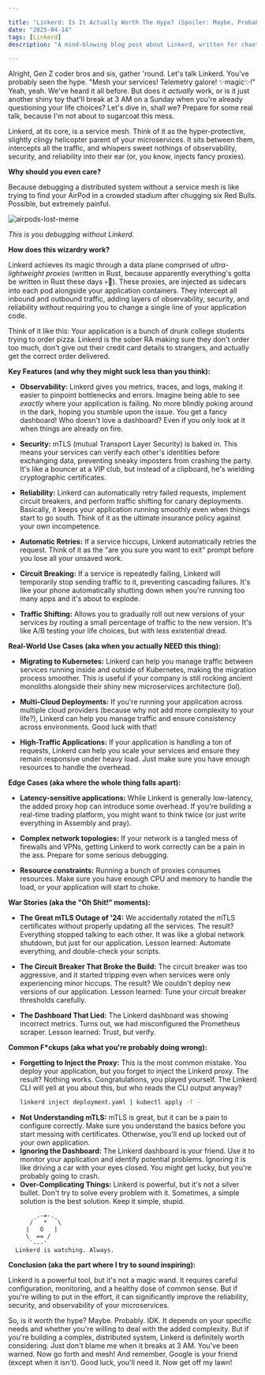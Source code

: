 ```yaml
---

title: "Linkerd: Is It Actually Worth The Hype? (Spoiler: Maybe, Probably, IDK)"
date: "2025-04-14"
tags: [Linkerd]
description: "A mind-blowing blog post about Linkerd, written for chaotic Gen Z engineers. Prepare for a truth bomb mixed with questionable advice."

---
```


Alright, Gen Z coder bros and sis, gather 'round. Let's talk Linkerd. You've probably seen the hype. "Mesh your services! Telemetry galore! ✨magic✨!" Yeah, yeah. We've heard it all before. But does it *actually* work, or is it just another shiny toy that'll break at 3 AM on a Sunday when you're already questioning your life choices? Let's dive in, shall we? Prepare for some real talk, because I'm not about to sugarcoat this mess.

Linkerd, at its core, is a service mesh. Think of it as the hyper-protective, slightly clingy helicopter parent of your microservices. It sits between them, intercepts all the traffic, and whispers sweet nothings of observability, security, and reliability into their ear (or, you know, injects fancy proxies).

**Why should you even care?**

Because debugging a distributed system without a service mesh is like trying to find your AirPod in a crowded stadium after chugging six Red Bulls. Possible, but extremely painful.

![airpods-lost-meme](https://i.kym-cdn.com/photos/images/newsfeed/001/460/049/b2a.png)

*This is you debugging without Linkerd.*

**How does this wizardry work?**

Linkerd achieves its magic through a data plane comprised of *ultra-lightweight proxies* (written in Rust, because apparently everything's gotta be written in Rust these days 💀🙏). These proxies, are injected as sidecars into each pod alongside your application containers. They intercept all inbound and outbound traffic, adding layers of observability, security, and reliability *without* requiring you to change a single line of your application code.

Think of it like this: Your application is a bunch of drunk college students trying to order pizza. Linkerd is the sober RA making sure they don't order too much, don't give out their credit card details to strangers, and actually get the correct order delivered.

**Key Features (and why they might suck less than you think):**

*   **Observability:** Linkerd gives you metrics, traces, and logs, making it easier to pinpoint bottlenecks and errors. Imagine being able to see *exactly* where your application is failing. No more blindly poking around in the dark, hoping you stumble upon the issue. You get a fancy dashboard! Who doesn't love a dashboard? Even if you only look at it when things are already on fire.

*   **Security:** mTLS (mutual Transport Layer Security) is baked in. This means your services can verify each other's identities before exchanging data, preventing sneaky imposters from crashing the party. It's like a bouncer at a VIP club, but instead of a clipboard, he's wielding cryptographic certificates.

*   **Reliability:** Linkerd can automatically retry failed requests, implement circuit breakers, and perform traffic shifting for canary deployments. Basically, it keeps your application running smoothly even when things start to go south. Think of it as the ultimate insurance policy against your own incompetence.

*   **Automatic Retries:** If a service hiccups, Linkerd automatically retries the request. Think of it as the "are you sure you want to exit" prompt before you lose all your unsaved work.

*   **Circuit Breaking:** If a service is repeatedly failing, Linkerd will temporarily stop sending traffic to it, preventing cascading failures. It's like your phone automatically shutting down when you're running too many apps and it's about to explode.

*   **Traffic Shifting:** Allows you to gradually roll out new versions of your services by routing a small percentage of traffic to the new version. It's like A/B testing your life choices, but with less existential dread.

**Real-World Use Cases (aka when you actually NEED this thing):**

*   **Migrating to Kubernetes:** Linkerd can help you manage traffic between services running inside and outside of Kubernetes, making the migration process smoother. This is useful if your company is still rocking ancient monoliths alongside their shiny new microservices architecture (lol).

*   **Multi-Cloud Deployments:** If you're running your application across multiple cloud providers (because why not add more complexity to your life?), Linkerd can help you manage traffic and ensure consistency across environments. Good luck with that!

*   **High-Traffic Applications:** If your application is handling a ton of requests, Linkerd can help you scale your services and ensure they remain responsive under heavy load. Just make sure you have enough resources to handle the overhead.

**Edge Cases (aka where the whole thing falls apart):**

*   **Latency-sensitive applications:** While Linkerd is generally low-latency, the added proxy hop can introduce some overhead. If you're building a real-time trading platform, you might want to think twice (or just write everything in Assembly and pray).

*   **Complex network topologies:** If your network is a tangled mess of firewalls and VPNs, getting Linkerd to work correctly can be a pain in the ass. Prepare for some serious debugging.

*   **Resource constraints:** Running a bunch of proxies consumes resources. Make sure you have enough CPU and memory to handle the load, or your application will start to choke.

**War Stories (aka the "Oh Shit!" moments):**

*   **The Great mTLS Outage of '24:** We accidentally rotated the mTLS certificates without properly updating all the services. The result? Everything stopped talking to each other. It was like a global network shutdown, but just for our application. Lesson learned: Automate everything, and double-check your scripts.

*   **The Circuit Breaker That Broke the Build:** The circuit breaker was too aggressive, and it started tripping even when services were only experiencing minor hiccups. The result? We couldn't deploy new versions of our application. Lesson learned: Tune your circuit breaker thresholds carefully.

*   **The Dashboard That Lied:** The Linkerd dashboard was showing incorrect metrics. Turns out, we had misconfigured the Prometheus scraper. Lesson learned: Trust, but verify.

**Common F\*ckups (aka what you're probably doing wrong):**

*   **Forgetting to Inject the Proxy:** This is the most common mistake. You deploy your application, but you forget to inject the Linkerd proxy. The result? Nothing works. Congratulations, you played yourself. The Linkerd CLI will yell at you about this, but who reads the CLI output anyway?
    ```bash
    linkerd inject deployment.yaml | kubectl apply -f -
    ```
*   **Not Understanding mTLS:** mTLS is great, but it can be a pain to configure correctly. Make sure you understand the basics before you start messing with certificates. Otherwise, you'll end up locked out of your own application.
*   **Ignoring the Dashboard:** The Linkerd dashboard is your friend. Use it to monitor your application and identify potential problems. Ignoring it is like driving a car with your eyes closed. You might get lucky, but you're probably going to crash.
*   **Over-Complicating Things:** Linkerd is powerful, but it's not a silver bullet. Don't try to solve every problem with it. Sometimes, a simple solution is the best solution. Keep it simple, stupid.

```ascii
       _.-=-._
      /   *   \
     |   O   |
     \  == /
      `---'
  Linkerd is watching. Always.
```

**Conclusion (aka the part where I try to sound inspiring):**

Linkerd is a powerful tool, but it's not a magic wand. It requires careful configuration, monitoring, and a healthy dose of common sense. But if you're willing to put in the effort, it can significantly improve the reliability, security, and observability of your microservices.

So, is it worth the hype? Maybe. Probably. IDK. It depends on your specific needs and whether you're willing to deal with the added complexity. But if you're building a complex, distributed system, Linkerd is definitely worth considering. Just don't blame me when it breaks at 3 AM. You've been warned. Now go forth and mesh! And remember, Google is your friend (except when it isn't). Good luck, you'll need it. Now get off my lawn!
